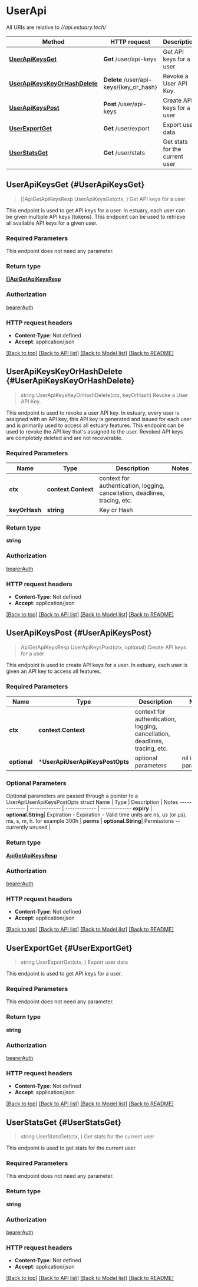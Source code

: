 # UserApi

All URIs are relative to *//api.estuary.tech/*

Method | HTTP request | Description
------------- | ------------- | -------------
[**UserApiKeysGet**](UserApi.md#UserApiKeysGet) | **Get** /user/api-keys | Get API keys for a user
[**UserApiKeysKeyOrHashDelete**](UserApi.md#UserApiKeysKeyOrHashDelete) | **Delete** /user/api-keys/{key_or_hash} | Revoke a User API Key.
[**UserApiKeysPost**](UserApi.md#UserApiKeysPost) | **Post** /user/api-keys | Create API keys for a user
[**UserExportGet**](UserApi.md#UserExportGet) | **Get** /user/export | Export user data
[**UserStatsGet**](UserApi.md#UserStatsGet) | **Get** /user/stats | Get stats for the current user

## **UserApiKeysGet** {#UserApiKeysGet}
> []ApiGetApiKeysResp UserApiKeysGet(ctx, )
Get API keys for a user

This endpoint is used to get API keys for a user. In estuary, each user can be given multiple API keys (tokens). This endpoint can be used to retrieve all available API keys for a given user.

### Required Parameters
This endpoint does not need any parameter.

### Return type

[**[]ApiGetApiKeysResp**](api.getApiKeysResp.md)

### Authorization

[bearerAuth](../README.md#bearerAuth)

### HTTP request headers

 - **Content-Type**: Not defined
 - **Accept**: application/json

[[Back to top]](#) [[Back to API list]](../README.md#documentation-for-api-endpoints) [[Back to Model list]](../README.md#documentation-for-models) [[Back to README]](../README.md)

## **UserApiKeysKeyOrHashDelete** {#UserApiKeysKeyOrHashDelete}
> string UserApiKeysKeyOrHashDelete(ctx, keyOrHash)
Revoke a User API Key.

This endpoint is used to revoke a user API key. In estuary, every user is assigned with an API key, this API key is generated and issued for each user and is primarily used to access all estuary features. This endpoint can be used to revoke the API key that's assigned to the user. Revoked API keys are completely deleted and are not recoverable.

### Required Parameters

Name | Type | Description  | Notes
------------- | ------------- | ------------- | -------------
 **ctx** | **context.Context** | context for authentication, logging, cancellation, deadlines, tracing, etc.
  **keyOrHash** | **string**| Key or Hash | 

### Return type

**string**

### Authorization

[bearerAuth](../README.md#bearerAuth)

### HTTP request headers

 - **Content-Type**: Not defined
 - **Accept**: application/json

[[Back to top]](#) [[Back to API list]](../README.md#documentation-for-api-endpoints) [[Back to Model list]](../README.md#documentation-for-models) [[Back to README]](../README.md)

## **UserApiKeysPost** {#UserApiKeysPost}
> ApiGetApiKeysResp UserApiKeysPost(ctx, optional)
Create API keys for a user

This endpoint is used to create API keys for a user. In estuary, each user is given an API key to access all features.

### Required Parameters

Name | Type | Description  | Notes
------------- | ------------- | ------------- | -------------
 **ctx** | **context.Context** | context for authentication, logging, cancellation, deadlines, tracing, etc.
 **optional** | ***UserApiUserApiKeysPostOpts** | optional parameters | nil if no parameters

### Optional Parameters
Optional parameters are passed through a pointer to a UserApiUserApiKeysPostOpts struct
Name | Type | Description  | Notes
------------- | ------------- | ------------- | -------------
 **expiry** | **optional.String**| Expiration - Expiration - Valid time units are ns, us (or µs),  ms,  s,  m,  h.  for  example  300h | 
 **perms** | **optional.String**| Permissions -- currently unused | 

### Return type

[**ApiGetApiKeysResp**](api.getApiKeysResp.md)

### Authorization

[bearerAuth](../README.md#bearerAuth)

### HTTP request headers

 - **Content-Type**: Not defined
 - **Accept**: application/json

[[Back to top]](#) [[Back to API list]](../README.md#documentation-for-api-endpoints) [[Back to Model list]](../README.md#documentation-for-models) [[Back to README]](../README.md)

## **UserExportGet** {#UserExportGet}
> string UserExportGet(ctx, )
Export user data

This endpoint is used to get API keys for a user.

### Required Parameters
This endpoint does not need any parameter.

### Return type

**string**

### Authorization

[bearerAuth](../README.md#bearerAuth)

### HTTP request headers

 - **Content-Type**: Not defined
 - **Accept**: application/json

[[Back to top]](#) [[Back to API list]](../README.md#documentation-for-api-endpoints) [[Back to Model list]](../README.md#documentation-for-models) [[Back to README]](../README.md)

## **UserStatsGet** {#UserStatsGet}
> string UserStatsGet(ctx, )
Get stats for the current user

This endpoint is used to get stats for the current user.

### Required Parameters
This endpoint does not need any parameter.

### Return type

**string**

### Authorization

[bearerAuth](../README.md#bearerAuth)

### HTTP request headers

 - **Content-Type**: Not defined
 - **Accept**: application/json

[[Back to top]](#) [[Back to API list]](../README.md#documentation-for-api-endpoints) [[Back to Model list]](../README.md#documentation-for-models) [[Back to README]](../README.md)

